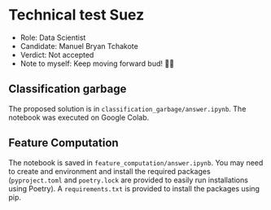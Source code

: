 # Technical test Suez

- Role: Data Scientist
- Candidate: Manuel Bryan Tchakote
- Verdict: Not accepted
- Note to myself: Keep moving forward bud! 💪🏾

## Classification garbage

The proposed solution is in `classification_garbage/answer.ipynb`. The notebook was executed on Google Colab.

## Feature Computation

The notebook is saved in `feature_computation/answer.ipynb`. You may need to create and environment and install the required packages (`pyproject.toml` and `poetry.lock` are provided to easily run installations using Poetry). A `requirements.txt` is provided to install the packages using pip.
